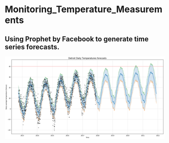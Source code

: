 # Monitoring_Temperature_Measurements

## Using Prophet by Facebook to generate time series forecasts.


![GitHub Detroit](https://github.com/Tahahaha7/Monitoring_Temperature_Measurements/blob/master/Detroit.png)
